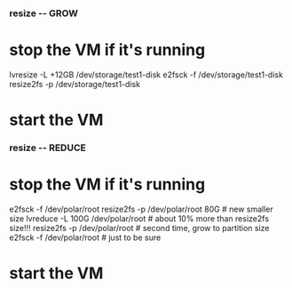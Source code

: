 
### resize -- GROW
# stop the VM if it's running
lvresize -L +12GB  /dev/storage/test1-disk
e2fsck -f /dev/storage/test1-disk
resize2fs -p /dev/storage/test1-disk
# start the VM 

### resize -- REDUCE
# stop the VM if it's running
e2fsck -f /dev/polar/root
resize2fs -p /dev/polar/root 80G # new smaller size
lvreduce -L 100G /dev/polar/root # about 10% more than resize2fs size!!!
resize2fs -p /dev/polar/root  # second time, grow to partition size
e2fsck -f /dev/polar/root # just to be sure
# start the VM

